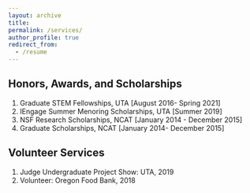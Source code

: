 ```yaml
---
layout: archive
title:
permalink: /services/
author_profile: true
redirect_from:
  - /resume
---
```


<h2>Honors, Awards, and Scholarships</h2>
<ol>
	<li> Graduate STEM Fellowships, UTA [August 2016- Spring 2021] </li>
  <li> IEngage Summer Menoring Scholarships, UTA [Summer 2019] </li>
	<li> NSF Research Scholarships, NCAT [January 2014 - December 2015] </li>
	<li> Graduate Scholarships, NCAT [January 2014- December 2015] </li>
</ol>


<h2>Volunteer Services</h2>
<ol>
  <li> Judge Undergraduate Project Show: UTA, 2019 </li>
	<li> Volunteer: Oregon Food Bank, 2018 </li>
</ol>
